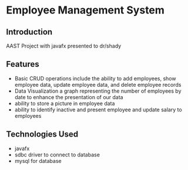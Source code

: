 # Employee Management System

## Introduction
 AAST Project
 with javafx presented to dr/shady
 

## Features
- Basic CRUD operations include the ability to add employees, show employee data, update employee data, and delete employee records
- Data Visualization a graph representing the number of employees by date to enhance the presentation of our data
- ability to store a picture in employee data
- ability to identify inactive and present employee and update salary to employees
## Technologies Used
- javafx
- sdbc driver to connect to database
- mysql for database

